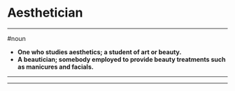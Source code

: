 # Aesthetician
---
#noun
- **One who studies aesthetics; a student of art or beauty.**
- **A beautician; somebody employed to provide beauty treatments such as manicures and facials.**
---
---
